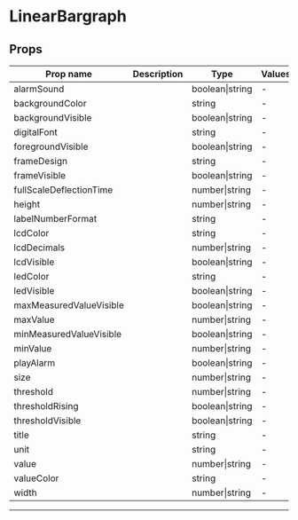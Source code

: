 # LinearBargraph

## Props

| Prop name               | Description | Type            | Values | Default   |
| ----------------------- | ----------- | --------------- | ------ | --------- |
| alarmSound              |             | boolean\|string | -      | undefined |
| backgroundColor         |             | string          | -      | undefined |
| backgroundVisible       |             | boolean\|string | -      | undefined |
| digitalFont             |             | string          | -      | undefined |
| foregroundVisible       |             | boolean\|string | -      | undefined |
| frameDesign             |             | string          | -      | undefined |
| frameVisible            |             | boolean\|string | -      | undefined |
| fullScaleDeflectionTime |             | number\|string  | -      | undefined |
| height                  |             | number\|string  | -      | undefined |
| labelNumberFormat       |             | string          | -      | undefined |
| lcdColor                |             | string          | -      | undefined |
| lcdDecimals             |             | number\|string  | -      | undefined |
| lcdVisible              |             | boolean\|string | -      | undefined |
| ledColor                |             | string          | -      | undefined |
| ledVisible              |             | boolean\|string | -      | undefined |
| maxMeasuredValueVisible |             | boolean\|string | -      | undefined |
| maxValue                |             | number\|string  | -      | undefined |
| minMeasuredValueVisible |             | boolean\|string | -      | undefined |
| minValue                |             | number\|string  | -      | undefined |
| playAlarm               |             | boolean\|string | -      | undefined |
| size                    |             | number\|string  | -      | undefined |
| threshold               |             | number\|string  | -      | undefined |
| thresholdRising         |             | boolean\|string | -      | undefined |
| thresholdVisible        |             | boolean\|string | -      | undefined |
| title                   |             | string          | -      | undefined |
| unit                    |             | string          | -      | undefined |
| value                   |             | number\|string  | -      |           |
| valueColor              |             | string          | -      | undefined |
| width                   |             | number\|string  | -      | undefined |

---
